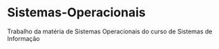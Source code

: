 # Sistemas-Operacionais
Trabalho da matéria de Sistemas Operacionais do curso de Sistemas de Informação
